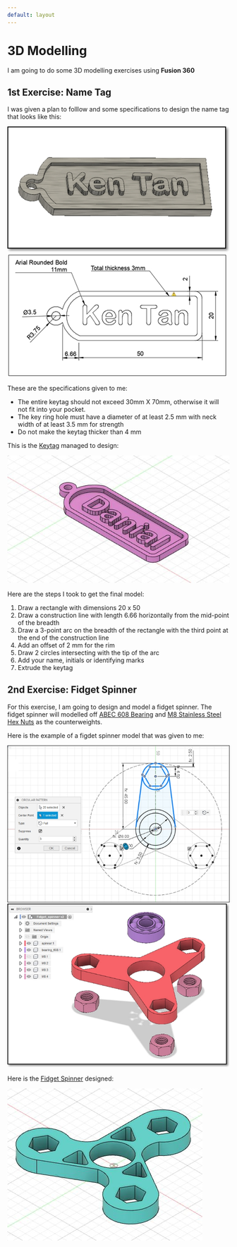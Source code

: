 ```yaml
---
default: layout
---
```


# 3D Modelling

I am going to do some 3D modelling exercises using <strong>Fusion 360</strong>

## 1st Exercise: Name Tag

I was given a plan to folllow and some specifications to design the name tag that looks like this:

![](images/a8/m0.jpg)
![](images/a8/m1.jpg)

These are the specifications given to me:

* The entire keytag should not exceed 30mm X 70mm, otherwise it will not fit into your pocket.
* The key ring hole must have a diameter of at least 2.5 mm with neck width of at least 3.5 mm for strength
* Do not make the keytag thicker than 4 mm

This is the [Keytag](f3d/keytag.f3d) managed to design:

![](images/a8/m2.jpg)



Here are the steps I took to get the final model:

1. Draw a rectangle with dimensions 20 x 50
2. Draw a construction line with length 6.66 horizontally from the mid-point of the breadth 
3. Draw a 3-point arc on the breadth of the rectangle with the third point at the end of the construction line
4. Add an offset of 2 mm for the rim
5. Draw 2 circles intersecting with the tip of the arc
6. Add your name, initials or identifying marks
7. Extrude the keytag 

## 2nd Exercise: Fidget Spinner 

For this exercise, I am going to design and model a fidget spinner. The fidget spinner will modelled off [ABEC 608 Bearing](https://www.skf.com/us/products/rolling-bearings/ball-bearings/deep-groove-ball-bearings/productid-608-Z) and [M8 Stainless Steel Hex Nuts](https://www.westfieldfasteners.co.uk/Metric-Nuts/Hex-Nut-M8-A2-Stainless.html) as the counterweights.

Here is the example of a figdet spinner model that was given to me:

![](images/a8/m3.jpg)
![](images/a8/m4.jpg)

Here is the [Fidget Spinner](f3d/fidget-spinner.f3d) designed:

![](images/a8/m5.jpg)




